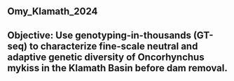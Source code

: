 ## Omy_Klamath_2024
## Objective: Use genotyping-in-thousands (GT-seq) to characterize fine-scale neutral and adaptive genetic diversity of Oncorhynchus mykiss in the Klamath Basin before dam removal. 
## 
